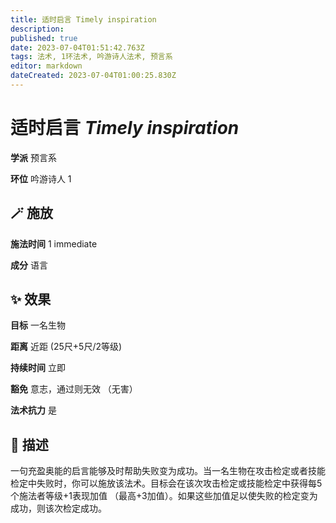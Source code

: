 ```yaml
---
title: 适时启言 Timely inspiration
description: 
published: true
date: 2023-07-04T01:51:42.763Z
tags: 法术, 1环法术, 吟游诗人法术, 预言系
editor: markdown
dateCreated: 2023-07-04T01:00:25.830Z
---
```


# **适时启言** *Timely inspiration*

**学派** 预言系 

**环位** 吟游诗人 1

## 🪄 施放

**施法时间** 1 immediate

**成分** 语言

## ✨ 效果 

**目标** 一名生物 

**距离** 近距 (25尺+5尺/2等级)  

**持续时间** 立即 

**豁免** 意志，通过则无效 （无害）

**法术抗力** 是

## 📖 描述

一句充盈奥能的启言能够及时帮助失败变为成功。当一名生物在攻击检定或者技能检定中失败时，你可以施放该法术。目标会在该次攻击检定或技能检定中获得每5个施法者等级+1表现加值 （最高+3加值）。如果这些加值足以使失败的检定变为成功，则该次检定成功。
    